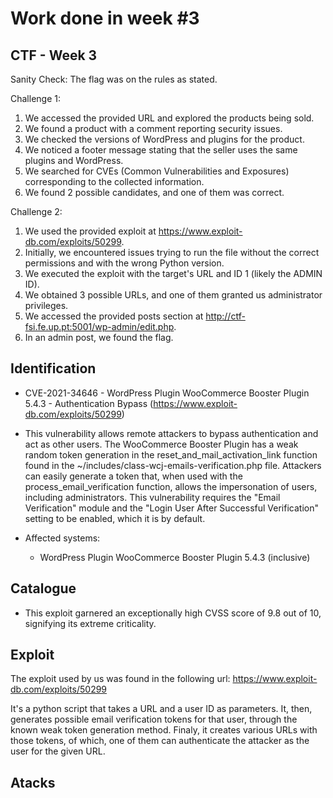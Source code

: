# Work done in week #3

## CTF - Week 3

Sanity Check: The flag was on the rules as stated.

Challenge 1:
1. We accessed the provided URL and explored the products being sold.
2. We found a product with a comment reporting security issues.
3. We checked the versions of WordPress and plugins for the product.
4. We noticed a footer message stating that the seller uses the same plugins and WordPress.
5. We searched for CVEs (Common Vulnerabilities and Exposures) corresponding to the collected information.
6. We found 2 possible candidates, and one of them was correct.

Challenge 2:
1. We used the provided exploit at https://www.exploit-db.com/exploits/50299.
2. Initially, we encountered issues trying to run the file without the correct permissions and with the wrong Python version.
3. We executed the exploit with the target's URL and ID 1 (likely the ADMIN ID).
4. We obtained 3 possible URLs, and one of them granted us administrator privileges.
5. We accessed the provided posts section at http://ctf-fsi.fe.up.pt:5001/wp-admin/edit.php.
6. In an admin post, we found the flag.

## Identification

- CVE-2021-34646 - WordPress Plugin WooCommerce Booster Plugin 5.4.3 - Authentication Bypass (https://www.exploit-db.com/exploits/50299)

- This vulnerability allows remote attackers to bypass authentication and act as other users. The WooCommerce Booster Plugin has a weak random token generation in the reset_and_mail_activation_link function found in the ~/includes/class-wcj-emails-verification.php file. Attackers can easily generate a token that, when used with the process_email_verification function, allows the impersonation of users, including administrators. This vulnerability requires the "Email Verification" module and the "Login User After Successful Verification" setting to be enabled, which it is by default.

- Affected systems:
    - WordPress Plugin WooCommerce Booster Plugin 5.4.3 (inclusive)

## Catalogue

- This exploit garnered an exceptionally high CVSS score of 9.8 out of 10, signifying its extreme criticality.

## Exploit

The exploit used by us was found in the following url: https://www.exploit-db.com/exploits/50299

It's a python script that takes a URL and a user ID as parameters. It, then, generates possible email verification tokens for that user, through the known weak token generation method. Finaly, it creates various URLs with those tokens, of which, one of them can authenticate the attacker as the user for the given URL.

## Atacks


